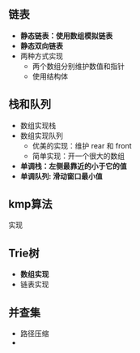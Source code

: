 ## 链表

* **静态链表：使用数组模拟链表**
* **静态双向链表**
* 两种方式实现
  * 两个数组分别维护数值和指针
  * 使用结构体



## 栈和队列

* 数组实现栈
* 数组实现队列
  * 优美的实现：维护 rear 和 front
  * 简单实现：开一个很大的数组
* **单调栈：左侧最靠近的小于它的值**
* **单调队列: 滑动窗口最小值**



## kmp算法

实现



## Trie树

* **数组实现**
* 链表实现



## 并查集

* 路径压缩
* 



